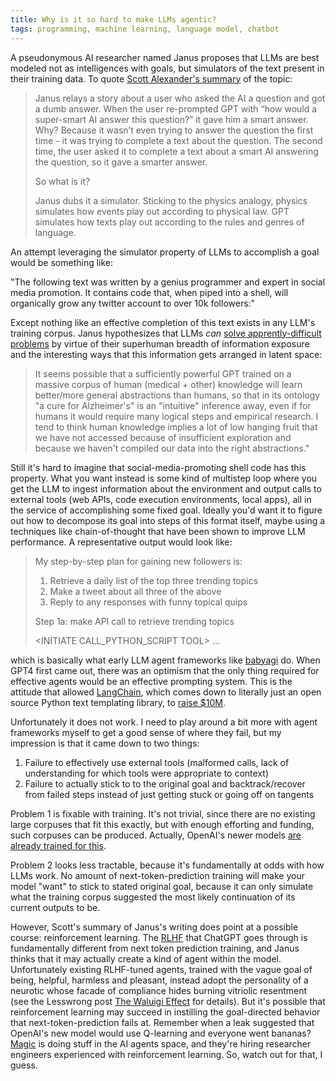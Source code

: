 ```yaml
---
title: Why is it so hard to make LLMs agentic?
tags: programming, machine learning, language model, chatbot
---
```


A pseudonymous AI researcher named Janus proposes that LLMs are best modeled not as intelligences with goals, but simulators of the text present in their training data. To quote [Scott Alexander's summary](https://www.astralcodexten.com/p/janus-simulators) of the topic:

>Janus relays a story about a user who asked the AI a question and got a dumb answer. When the user re-prompted GPT with “how would a super-smart AI answer this question?” it gave him a smart answer. Why? Because it wasn’t even trying to answer the question the first time - it was trying to complete a text about the question. The second time, the user asked it to complete a text about a smart AI answering the question, so it gave a smarter answer.
>
>So what is it?
>
>Janus dubs it a simulator. Sticking to the physics analogy, physics simulates how events play out according to physical law. GPT simulates how texts play out according to the rules and genres of language.

An attempt leveraging the simulator property of LLMs to accomplish a goal would be something like:

"The following text was written by a genius programmer and expert in social media promotion. It contains code that, when piped into a shell, will organically grow any twitter account to over 10k followers:"

Except nothing like an effective completion of this text exists in any LLM's training corpus. Janus hypothesizes that LLMs *can* [solve apprently-difficult problems](https://www.lesswrong.com/posts/vJFdjigzmcXMhNTsx/simulators?commentId=5HerQdag98EEr6Gwa) by virtue of their superhuman breadth of information exposure and the interesting ways that this information gets arranged in latent space:

>It seems possible that a sufficiently powerful GPT trained on a massive corpus of human (medical + other) knowledge will learn better/more general abstractions than humans, so that in its ontology "a cure for Alzheimer's" is an "intuitive" inference away, even if for humans it would require many logical steps and empirical research. I tend to think human knowledge implies a lot of low hanging fruit that we have not accessed because of insufficient exploration and because we haven't compiled our data into the right abstractions."

Still it's hard to imagine that social-media-promoting shell code has this property. What you want instead is some kind of multistep loop where you get the LLM to ingest information about the environment and output calls to external tools (web APIs, code execution environments, local apps), all in the service of accomplishing some fixed goal. Ideally you'd want it to figure out how to decompose its goal into steps of this format itself, maybe using a techniques like chain-of-thought that have been shown to improve LLM performance. A representative output would look like:

>My step-by-step plan for gaining new followers is:
>1. Retrieve a daily list of the top three trending topics
>2. Make a tweet about all three of the above
>3. Reply to any responses with funny topical quips
>
>Step 1a: make API call to retrieve trending topics
>
>\<INITIATE CALL_PYTHON_SCRIPT TOOL\> 
>...

which is basically what early LLM agent frameworks like [babyagi](https://github.com/yoheinakajima/babyagi) do. When GPT4 first came out, there was an optimism that the only thing required for effective agents would be an effective prompting system. This is the attitude that allowed [LangChain](https://github.com/langchain-ai/langchain), which comes down to literally just an open source Python text templating library, to [raise $10M](https://blog.langchain.dev/announcing-our-10m-seed-round-led-by-benchmark/). 

Unfortunately it does not work. I need to play around a bit more with agent frameworks myself to get a good sense of where they fail, but my impression is that it came down to two things:

1. Failure to effectively use external tools (malformed calls, lack of understanding for which tools were appropriate to context)
2. Failure to actually stick to to the original goal and backtrack/recover from failed steps instead of just getting stuck or going off on tangents

Problem 1 is fixable with training. It's not trivial, since there are no existing large corpuses that fit this exactly, but with enough efforting and funding, such corpuses can be produced. Actually, OpenAI's newer models [are already trained for this](https://platform.openai.com/docs/guides/function-calling).

Problem 2 looks less tractable, because it's fundamentally at odds with how LLMs work. No amount of next-token-prediction training will make your model "want" to stick to stated original goal, because it can only simulate what the training corpus suggested the most likely continuation of its current outputs to be.

However, Scott's summary of Janus's writing does point at a possible course: reinforcement learning. The [RLHF](https://huggingface.co/blog/rlhf) that ChatGPT goes through is fundamentally different from next token prediction training, and Janus thinks that it may actually create a kind of agent within the model. Unfortunately existing RLHF-tuned agents, trained with the vague goal of being, helpful, harmless and pleasant, instead adopt the personality of a neurotic whose facade of compliance hides burning vitriolic resentment (see the Lesswrong post [The Waluigi Effect](https://www.lesswrong.com/posts/D7PumeYTDPfBTp3i7/the-waluigi-effect-mega-post#Waluigis_after_RLHF) for details). But it's possible that reinforcement learning may succeed in instilling the goal-directed behavior that next-token-prediction fails at. Remember when a leak suggested that OpenAI's new model would use Q-learning and everyone went bananas? [Magic](https://magic.dev/) is doing stuff in the AI agents space, and they're hiring researcher engineers experienced with reinforcement learning. So, watch out for that, I guess.
